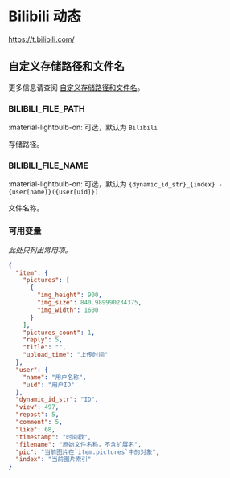 # Bilibili 动态

<https://t.bilibili.com/>

## 自定义存储路径和文件名

更多信息请查阅 [自定义存储路径和文件名](./index.zh.md/#customizing-storage-path--file-name)。

### BILIBILI_FILE_PATH

:material-lightbulb-on: 可选，默认为 `Bilibili`

存储路径。

### BILIBILI_FILE_NAME

:material-lightbulb-on: 可选，默认为 `{dynamic_id_str}_{index} - {user[name]}({user[uid]})`

文件名称。

### 可用变量

_此处只列出常用项。_

```json
{
  "item": {
    "pictures": [
      {
        "img_height": 900,
        "img_size": 840.989990234375,
        "img_width": 1600
      }
    ],
    "pictures_count": 1,
    "reply": 5,
    "title": "",
    "upload_time": "上传时间"
  },
  "user": {
    "name": "用户名称",
    "uid": "用户ID"
  },
  "dynamic_id_str": "ID",
  "view": 497,
  "repost": 5,
  "comment": 5,
  "like": 68,
  "timestamp": "时间戳",
  "filename": "原始文件名称，不含扩展名",
  "pic": "当前图片在`item.pictures`中的对象",
  "index": "当前图片索引"
}
```
